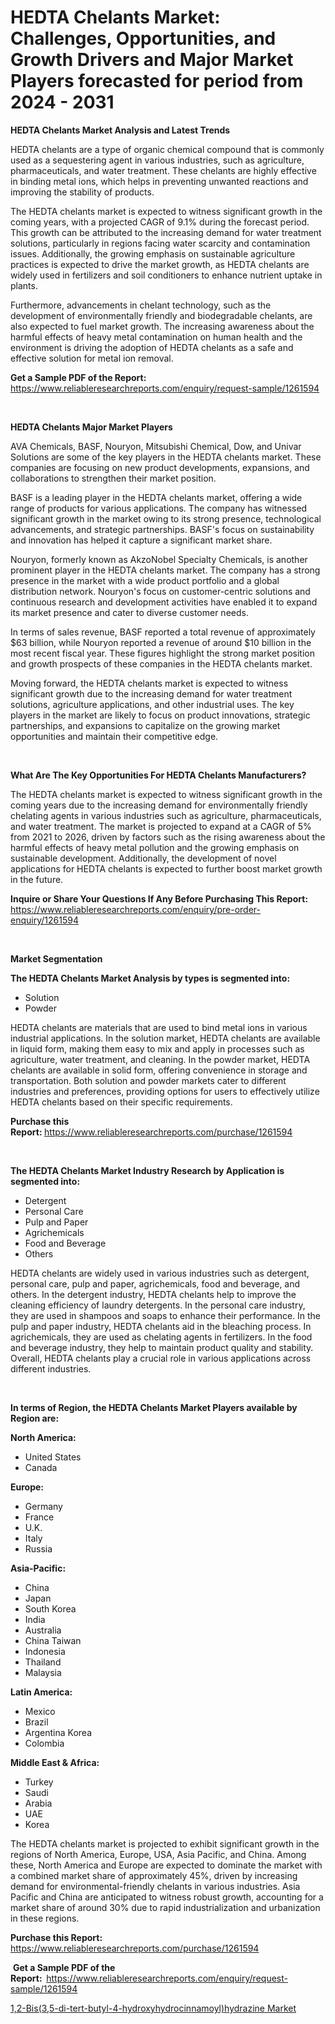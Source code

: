 <p><h1>HEDTA Chelants Market: Challenges, Opportunities, and Growth Drivers and Major Market Players forecasted for period from 2024 - 2031</h1></p><p><strong>HEDTA Chelants Market Analysis and Latest Trends</strong></p>
<p><p>HEDTA chelants are a type of organic chemical compound that is commonly used as a sequestering agent in various industries, such as agriculture, pharmaceuticals, and water treatment. These chelants are highly effective in binding metal ions, which helps in preventing unwanted reactions and improving the stability of products.</p><p>The HEDTA chelants market is expected to witness significant growth in the coming years, with a projected CAGR of 9.1% during the forecast period. This growth can be attributed to the increasing demand for water treatment solutions, particularly in regions facing water scarcity and contamination issues. Additionally, the growing emphasis on sustainable agriculture practices is expected to drive the market growth, as HEDTA chelants are widely used in fertilizers and soil conditioners to enhance nutrient uptake in plants.</p><p>Furthermore, advancements in chelant technology, such as the development of environmentally friendly and biodegradable chelants, are also expected to fuel market growth. The increasing awareness about the harmful effects of heavy metal contamination on human health and the environment is driving the adoption of HEDTA chelants as a safe and effective solution for metal ion removal.</p></p>
<p><strong>Get a Sample PDF of the Report:&nbsp;</strong> <a href="https://www.reliableresearchreports.com/enquiry/request-sample/1261594">https://www.reliableresearchreports.com/enquiry/request-sample/1261594</a></p>
<p>&nbsp;</p>
<p><strong>HEDTA Chelants Major Market Players</strong></p>
<p><p>AVA Chemicals, BASF, Nouryon, Mitsubishi Chemical, Dow, and Univar Solutions are some of the key players in the HEDTA chelants market. These companies are focusing on new product developments, expansions, and collaborations to strengthen their market position.</p><p>BASF is a leading player in the HEDTA chelants market, offering a wide range of products for various applications. The company has witnessed significant growth in the market owing to its strong presence, technological advancements, and strategic partnerships. BASF's focus on sustainability and innovation has helped it capture a significant market share.</p><p>Nouryon, formerly known as AkzoNobel Specialty Chemicals, is another prominent player in the HEDTA chelants market. The company has a strong presence in the market with a wide product portfolio and a global distribution network. Nouryon's focus on customer-centric solutions and continuous research and development activities have enabled it to expand its market presence and cater to diverse customer needs.</p><p>In terms of sales revenue, BASF reported a total revenue of approximately $63 billion, while Nouryon reported a revenue of around $10 billion in the most recent fiscal year. These figures highlight the strong market position and growth prospects of these companies in the HEDTA chelants market.</p><p>Moving forward, the HEDTA chelants market is expected to witness significant growth due to the increasing demand for water treatment solutions, agriculture applications, and other industrial uses. The key players in the market are likely to focus on product innovations, strategic partnerships, and expansions to capitalize on the growing market opportunities and maintain their competitive edge.</p></p>
<p>&nbsp;</p>
<p><strong>What Are The Key Opportunities For HEDTA Chelants Manufacturers?</strong></p>
<p><p>The HEDTA chelants market is expected to witness significant growth in the coming years due to the increasing demand for environmentally friendly chelating agents in various industries such as agriculture, pharmaceuticals, and water treatment. The market is projected to expand at a CAGR of 5% from 2021 to 2026, driven by factors such as the rising awareness about the harmful effects of heavy metal pollution and the growing emphasis on sustainable development. Additionally, the development of novel applications for HEDTA chelants is expected to further boost market growth in the future.</p></p>
<p><strong>Inquire or Share Your Questions If Any Before Purchasing This Report:</strong> <a href="https://www.reliableresearchreports.com/enquiry/pre-order-enquiry/1261594">https://www.reliableresearchreports.com/enquiry/pre-order-enquiry/1261594</a></p>
<p>&nbsp;</p>
<p><strong>Market Segmentation</strong></p>
<p><strong>The HEDTA Chelants Market Analysis by types is segmented into:</strong></p>
<p><ul><li>Solution</li><li>Powder</li></ul></p>
<p><p>HEDTA chelants are materials that are used to bind metal ions in various industrial applications. In the solution market, HEDTA chelants are available in liquid form, making them easy to mix and apply in processes such as agriculture, water treatment, and cleaning. In the powder market, HEDTA chelants are available in solid form, offering convenience in storage and transportation. Both solution and powder markets cater to different industries and preferences, providing options for users to effectively utilize HEDTA chelants based on their specific requirements.</p></p>
<p><strong>Purchase this Report:&nbsp;</strong><a href="https://www.reliableresearchreports.com/purchase/1261594">https://www.reliableresearchreports.com/purchase/1261594</a></p>
<p>&nbsp;</p>
<p><strong>The HEDTA Chelants Market Industry Research by Application is segmented into:</strong></p>
<p><ul><li>Detergent</li><li>Personal Care</li><li>Pulp and Paper</li><li>Agrichemicals</li><li>Food and Beverage</li><li>Others</li></ul></p>
<p><p>HEDTA chelants are widely used in various industries such as detergent, personal care, pulp and paper, agrichemicals, food and beverage, and others. In the detergent industry, HEDTA chelants help to improve the cleaning efficiency of laundry detergents. In the personal care industry, they are used in shampoos and soaps to enhance their performance. In the pulp and paper industry, HEDTA chelants aid in the bleaching process. In agrichemicals, they are used as chelating agents in fertilizers. In the food and beverage industry, they help to maintain product quality and stability. Overall, HEDTA chelants play a crucial role in various applications across different industries.</p></p>
<p>&nbsp;</p>
<p><strong>In terms of Region, the HEDTA Chelants Market Players available by Region are:</strong></p>
<p>
    <p> <strong> North America: </strong>
        <ul>
            <li>United States</li>
            <li>Canada</li>
        </ul>
        </p> 
    <p> <strong> Europe: </strong>
        <ul>
            <li>Germany</li>
            <li>France</li>
            <li>U.K.</li>
            <li>Italy</li>
            <li>Russia</li>
        </ul>
        </p> 
    <p> <strong> Asia-Pacific: </strong>
        <ul>
            <li>China</li>
            <li>Japan</li>
            <li>South Korea</li>
            <li>India</li>
            <li>Australia</li>
            <li>China Taiwan</li>
            <li>Indonesia</li>
            <li>Thailand</li>
            <li>Malaysia</li>
        </ul>
        </p> 
    <p> <strong> Latin America: </strong>
        <ul>
            <li>Mexico</li>
            <li>Brazil</li>
            <li>Argentina Korea</li>
            <li>Colombia</li>
        </ul>
        </p> 
    <p> <strong> Middle East & Africa: </strong>
        <ul>
            <li>Turkey</li>
            <li>Saudi</li>
            <li>Arabia</li>
            <li>UAE</li>
            <li>Korea</li>
        </ul>
    </p>
    </p>
<p><p>The HEDTA chelants market is projected to exhibit significant growth in the regions of North America, Europe, USA, Asia Pacific, and China. Among these, North America and Europe are expected to dominate the market with a combined market share of approximately 45%, driven by increasing demand for environmental-friendly chelants in various industries. Asia Pacific and China are anticipated to witness robust growth, accounting for a market share of around 30% due to rapid industrialization and urbanization in these regions.</p></p>
<p><strong>Purchase this Report: </strong><a href="https://www.reliableresearchreports.com/purchase/1261594">https://www.reliableresearchreports.com/purchase/1261594</a></p>
<p>&nbsp;<strong>Get a Sample PDF of the Report:&nbsp;&nbsp;</strong><a href="https://www.reliableresearchreports.com/enquiry/request-sample/1261594">https://www.reliableresearchreports.com/enquiry/request-sample/1261594</a></p>
<p><strong></strong></p>
<p><p><a href="https://military-diascia-e68.notion.site/1-2-Bis-3-5-di-tert-butyl-4-hydroxyhydrocinnamoyl-hydrazine-Market-Offers-Provide-Insightful-Data-fo-c85b5668996445d990a034bb242c0c19">1,2-Bis(3,5-di-tert-butyl-4-hydroxyhydrocinnamoyl)hydrazine Market</a></p></p>
